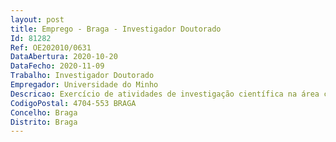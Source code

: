 ```yaml
--- 
layout: post
title: Emprego - Braga - Investigador Doutorado
Id: 81282
Ref: OE202010/0631
DataAbertura: 2020-10-20
DataFecho: 2020-11-09
Trabalho: Investigador Doutorado
Empregador: Universidade do Minho
Descricao: Exercício de atividades de investigação científica na área científica de Ciências Biológicas, no âmbito do Financiamento Programático 2020 2023, com referência UIDP 04050 2020, suportado pelo orçamento da Fundação para a Ciência e a Tecnologia, I.P. (FCT, IP) na sua componente OE, com vista ao desenvolvimento de atividades associadas à integração de dados ecológicos espaciais (por exemplo, informação de satélite, metagenómica ambiental e redes ecológicas complexas).
CodigoPostal: 4704-553 BRAGA
Concelho: Braga
Distrito: Braga
--- 
```

